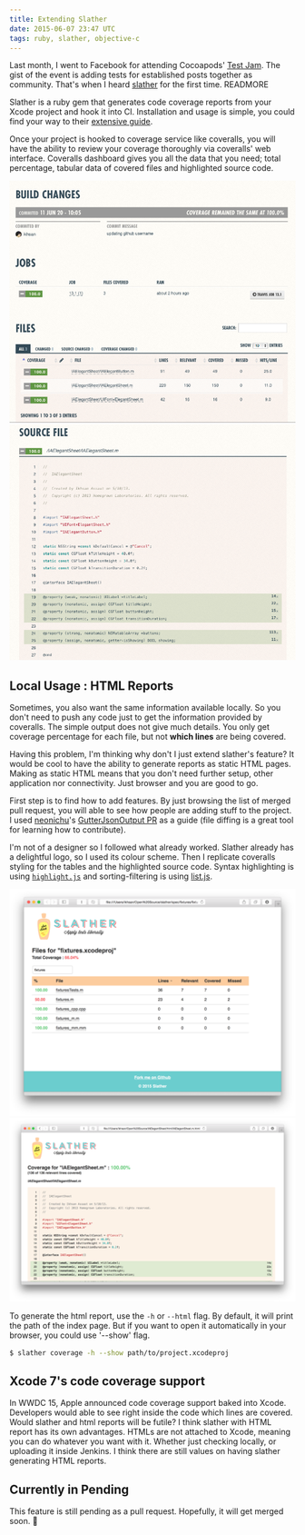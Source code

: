 ```yaml
---
title: Extending Slather
date: 2015-06-07 23:47 UTC
tags: ruby, slather, objective-c
---
```


Last month, I went to Facebook for attending Cocoapods' [Test Jam](http://blog.cocoapods.org/Test-Jammin/). The gist of the event is adding tests for established posts together as community. That's when I heard [slather](https://github.com/venmo/slather) for the first time. READMORE

Slather is a ruby gem that generates code coverage reports from your Xcode project and hook it into CI. Installation and usage is simple, you could find your way to their [extensive guide](https://github.com/venmo/slather#installation).

Once your project is hooked to coverage service like coveralls, you will have the ability to review your coverage thoroughly via coveralls' web interface. Coveralls dashboard gives you all the data that you need; total percentage, tabular data of covered files and highlighted source code.

![Coveralls Report Table](2015-06-07-extending-slather/coveralls_2.png)
![Coveralls Line Coverage](2015-06-07-extending-slather/coveralls_1.png)

## Local Usage : HTML Reports

Sometimes, you also want the same information available locally. So you don't need to push any code just to get the information provided by coveralls. The simple output does not give much details. You only get coverage percentage for each file, but not __which lines__ are being covered.

Having this problem, I'm thinking why don't I just extend slather's feature? It would be cool to have the ability to generate reports as static HTML pages. Making as static HTML means that you don't need further setup, other application nor connectivity. Just browser and you are good to go.

First step is to find how to add features. By just browsing the list of merged pull request, you will able to see how people are adding stuff to the project. I used [neonichu](https://github.com/neonichu)'s [GutterJsonOutput PR](https://github.com/venmo/slather/pull/24/files?diff=split) as a guide (file diffing is a great tool for learning how to contribute).

I'm not of a designer so I followed what already worked. Slather already has a delightful logo, so I used its colour scheme. Then I replicate coveralls styling for the tables and the highlighted source code. Syntax highlighting is using [`highlight.js`](https://highlightjs.org/) and sorting-filtering is using [list.js](http://www.listjs.com/).

![Coveralls Report Table](2015-06-07-extending-slather/slather_html_1.png)
![Coveralls Line Coverage](2015-06-07-extending-slather/slather_html_2.png)

To generate the html report, use the `-h` or `--html` flag. By default, it will print the path of the index page. But if you want to open it automatically in your browser, you could use '--show' flag.

```sh
$ slather coverage -h --show path/to/project.xcodeproj
```


## Xcode 7's code coverage support

In WWDC 15, Apple announced code coverage support baked into Xcode. Developers would able to see right inside the code which lines are covered. Would slather and html reports will be futile? I think slather with HTML report has its own advantages. HTMLs are not attached to Xcode, meaning you can do whatever you want with it. Whether just checking locally, or uploading it inside Jenkins. I think there are still values on having slather generating HTML reports.

## Currently in Pending

This feature is still pending as a pull request. Hopefully, it will get merged soon. 🎉
